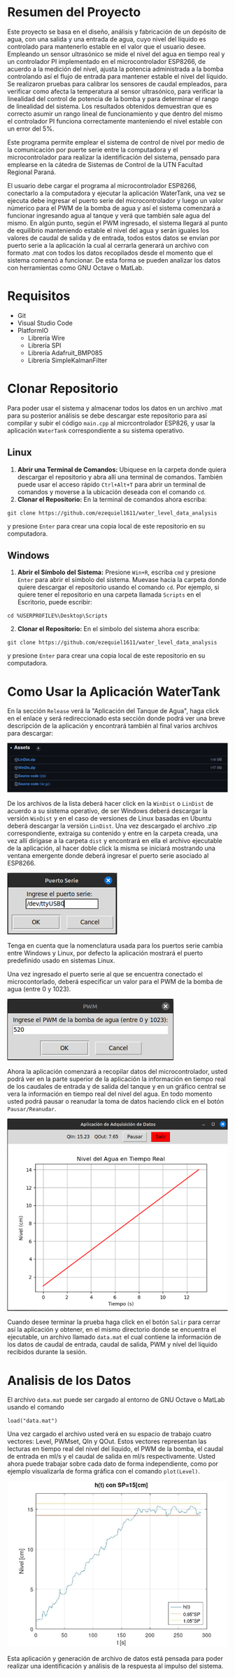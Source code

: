 # Resumen del Proyecto
Este proyecto se basa en el diseño, análisis y fabricación de un depósito de agua, con una
salida y una entrada de agua, cuyo nivel del líquido es controlado para mantenerlo estable en
el valor que el usuario desee. Empleando un sensor ultrasónico se mide el nivel del agua en
tiempo real y un controlador PI implementado en el microcontrolador ESP8266, de acuerdo
a la medición del nivel, ajusta la potencia administrada a la bomba controlando así el flujo
de entrada para mantener estable el nivel del líquido. Se realizaron pruebas para calibrar los
sensores de caudal empleados, para verificar como afecta la temperatura al sensor ultrasónico,
para verificar la linealidad del control de potencia de la bomba y para determinar el rango de
linealidad del sistema. Los resultados obtenidos demuestran que es correcto asumir un rango
lineal de funcionamiento y que dentro del mismo el controlador PI funciona correctamente
manteniendo el nivel estable con un error del 5%.

Este programa permite emplear el sistema de control de nivel por medio de la comunicación
por puerte serie entre la computadora y el microcontrolador para realizar la identificación
del sistema, pensado para emplearse en la cátedra de Sistemas de Control de la UTN Facultad
Regional Paraná. 

El usuario debe cargar el programa al microcontrolador ESP8266, conectarlo a la computadora 
y ejecutar la aplicación WaterTank, una vez se ejecuta debe ingresar el puerto serie del 
microcontrolador y luego un valor númerico para el PWM de la bomba de agua y así el sistema
comenzará a funcionar ingresando agua al tanque y verá que también sale agua del mismo. 
En algún punto, según el PWM ingresado, el sistema llegará al punto de equilibrio manteniendo 
estable el nivel del agua y serán iguales los valores de caudal de salida y de entrada, todos 
estos datos se envían por puerto serie a la aplicación la cual al cerrarla generará un archivo
con formato .mat con todos los datos recopilados desde el momento que el sistema comenzó 
a funcionar. De esta forma se pueden analizar los datos con herramientas como GNU Octave o MatLab.

# Requisitos
- Git
- Visual Studio Code
- PlatformIO
  - Librería Wire
  - Librería SPI
  - Librería Adafruit_BMP085
  - Librería SimpleKalmanFilter

# Clonar Repositorio
Para poder usar el sistema y almacenar todos los datos en un archivo .mat para su posterior análisis
se debe descargar este repositorio para así compilar y subir el código `main.cpp` al micrcontrolador ESP826,
y usar la aplicación `WaterTank` correspondiente a su sistema operativo.

## Linux
1. **Abrir una Terminal de Comandos:** Ubiquese en la carpeta donde quiera descargar el repositorio y
abra allí una terminal de comandos. También puede usar el acceso rápido `Ctrl+Alt+T` para abrir un terminal
de comandos y moverse a la ubicación deseada con el comando `cd`.
2. **Clonar el Repositorio:** En la terminal de comandos ahora escriba:
  ```
  git clone https://github.com/ezequiel1611/water_level_data_analysis
  ```
y presione `Enter` para crear una copia local de este repositorio en su computadora.

## Windows
1. **Abrir el Símbolo del Sistema:** Presione `Win+R`, escriba `cmd` y presione `Enter` para abrir el 
símbolo del sistema. Muevase hacia la carpeta donde quiere descargar el repositorio usando el comando `cd`.
Por ejemplo, si quiere tener el repositorio en una carpeta llamada `Scripts` en el Escritorio, puede escribir:
  ```
  cd %USERPROFILE%\Desktop\Scripts
  ```
2. **Clonar el Repositorio:** En el símbolo del sistema ahora escriba:
  ```
  git clone https://github.com/ezequiel1611/water_level_data_analysis
  ```
y presione `Enter` para crear una copia local de este repositorio en su computadora.

# Como Usar la Aplicación WaterTank
En la sección `Release` verá la "Aplicación del Tanque de Agua", haga click en el enlace y será
redireccionado esta sección donde podrá ver una breve descripción de la aplicación y encontrará
también al final varios archivos para descargar:

![Release](https://github.com/ezequiel1611/water_level_data_analysis/blob/main/test/release.png)

De los archivos de la lista deberá hacer click en la `WinDist` o `LinDist` de acuerdo a su sistema
operativo, de ser Windows deberá descargar la versión `WinDist` y en el caso de versiones de Linux
basadas en Ubuntu deberá descargar la versión `LinDist`. 
Una vez descargado el archivo .zip correspondiente, extraiga su contenido y entre en la carpeta
creada, una vez allí dirigase a la carpeta `dist` y encontrará en ella el archivo ejecutable de la
aplicación, al hacer doble click la misma se iniciará mostrando una ventana emergente donde deberá 
ingresar el puerto serie asociado al ESP8266.

![Configuración del Puerto Serie](https://github.com/ezequiel1611/water_level_data_analysis/blob/main/test/puerto_serie.png)

Tenga en cuenta que la nomenclatura usada para los puertos serie cambia entre Windows y Linux, por
defecto la aplicación mostrará el puerto predefinido usado en sistemas Linux.

Una vez ingresado el puerto serie al que se encuentra conectado el microcontorlado, deberá especificar
un valor para el PWM de la bomba de agua (entre 0 y 1023).

![Configuración del PWM de la Bomba](https://github.com/ezequiel1611/water_level_data_analysis/blob/main/test/pwm.png)

Ahora la aplicación comenzará a recopilar datos del microcontrolador, usted podrá ver en la parte
superior de la aplicación la información en tiempo real de los caudales de entrada y de salida
del tanque y en un gráfico central se vera la información en tiempo real del nivel del agua. En todo
momento usted podrá pausar o reanudar la toma de datos haciendo click en el botón `Pausar/Reanudar`.

![Vista Previa de la Aplicación](https://github.com/ezequiel1611/water_level_data_analysis/blob/main/test/ejemplo.png)

Cuando desee terminar la prueba haga click en el botón `Salir` para cerrar así la aplicación y obtener,
en el mismo directorio donde se encuentra el ejecutable, un archivo llamado `data.mat` el cual contiene
la información de los datos de caudal de entrada, caudal de salida, PWM y nível del líquido recibidos
durante la sesión.

# Analisis de los Datos
El archivo `data.mat` puede ser cargado al entorno de GNU Octave o MatLab usando el comando
  ```
  load("data.mat")
  ```
Una vez cargado el archivo usted verá en su espacio de trabajo cuatro vectores: Level, PWMset, QIn y QOut.
Estos vectores representan las lecturas en tiempo real del nivel del líquido, el PWM de la bomba, el caudal
de entrada en ml/s y el caudal de salida en ml/s respectivamente. Usted ahora puede trabajar sobre cada 
dato de forma independiente, como por ejemplo visualizarla de forma gráfica con el comando `plot(Level)`.

![Visualización del Nivel del Líquido](https://github.com/ezequiel1611/water_level_data_analysis/blob/main/test/kalman_data.jpg)

Esta aplicación y generación de archivo de datos está pensada para poder realizar una identificación y
análisis de la respuesta al impulso del sistema.
